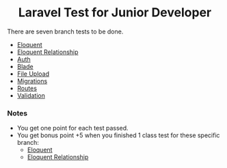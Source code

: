 <h1 align="center">Laravel Test for Junior Developer</h1>


There are seven branch tests to be done.
- [Eloquent](https://github.com/julie-grace/laravel-test/tree/laravel-eloquent)
- [Eloquent Relationship](https://github.com/julie-grace/laravel-test/tree/laravel-eloquent-relationship)
- [Auth](https://github.com/julie-grace/laravel-test/tree/laravel-auth)
- [Blade](https://github.com/julie-grace/laravel-test/tree/laravel-blade)
- [File Upload](https://github.com/julie-grace/laravel-test/tree/laravel-file-upload)
- [Migrations](https://github.com/julie-grace/laravel-test/tree/laravel-migrations)
- [Routes](https://github.com/julie-grace/laravel-test/tree/laravel-routes)
- [Validation](https://github.com/julie-grace/laravel-test/tree/laravel-validation)


### Notes
- You get one point for each test passed.
- You get bonus point +5 when you finished 1 class test for these specific branch: 
  - [Eloquent](https://github.com/julie-grace/laravel-test/tree/laravel-eloquent)
  - [Eloquent Relationship](https://github.com/julie-grace/laravel-test/tree/laravel-eloquent-relationship)
